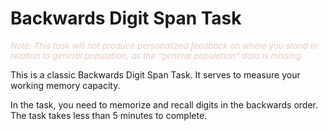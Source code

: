 Backwards Digit Span Task
================

<p style="font-style:italic; font-size:10pt; color: #E4CCC0">
Note: This task will not produce personalized feedback on where you
stand in relation to general population, as the “general population”
data is missing.
</p>

This is a classic Backwards Digit Span Task. It serves to measure your
working memory capacity.

In the task, you need to memorize and recall digits in the backwards
order. The task takes less than 5 minutes to complete.
